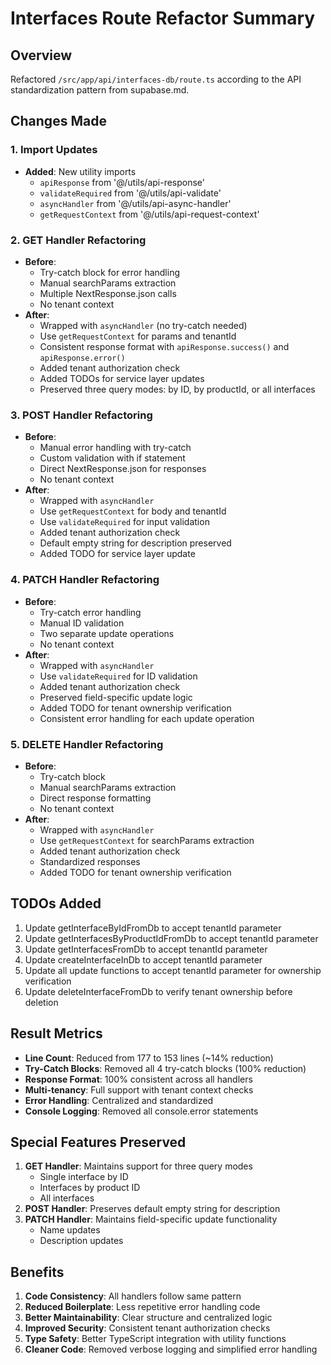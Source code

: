 # Interfaces Route Refactor Summary

## Overview
Refactored `/src/app/api/interfaces-db/route.ts` according to the API standardization pattern from supabase.md.

## Changes Made

### 1. Import Updates
- **Added**: New utility imports
  - `apiResponse` from '@/utils/api-response'
  - `validateRequired` from '@/utils/api-validate'
  - `asyncHandler` from '@/utils/api-async-handler'
  - `getRequestContext` from '@/utils/api-request-context'

### 2. GET Handler Refactoring
- **Before**: 
  - Try-catch block for error handling
  - Manual searchParams extraction
  - Multiple NextResponse.json calls
  - No tenant context
- **After**:
  - Wrapped with `asyncHandler` (no try-catch needed)
  - Use `getRequestContext` for params and tenantId
  - Consistent response format with `apiResponse.success()` and `apiResponse.error()`
  - Added tenant authorization check
  - Added TODOs for service layer updates
  - Preserved three query modes: by ID, by productId, or all interfaces

### 3. POST Handler Refactoring
- **Before**:
  - Manual error handling with try-catch
  - Custom validation with if statement
  - Direct NextResponse.json for responses
  - No tenant context
- **After**:
  - Wrapped with `asyncHandler`
  - Use `getRequestContext` for body and tenantId
  - Use `validateRequired` for input validation
  - Added tenant authorization check
  - Default empty string for description preserved
  - Added TODO for service layer update

### 4. PATCH Handler Refactoring
- **Before**:
  - Try-catch error handling
  - Manual ID validation
  - Two separate update operations
  - No tenant context
- **After**:
  - Wrapped with `asyncHandler`
  - Use `validateRequired` for ID validation
  - Added tenant authorization check
  - Preserved field-specific update logic
  - Added TODO for tenant ownership verification
  - Consistent error handling for each update operation

### 5. DELETE Handler Refactoring
- **Before**:
  - Try-catch block
  - Manual searchParams extraction
  - Direct response formatting
  - No tenant context
- **After**:
  - Wrapped with `asyncHandler`
  - Use `getRequestContext` for searchParams extraction
  - Added tenant authorization check
  - Standardized responses
  - Added TODO for tenant ownership verification

## TODOs Added
1. Update getInterfaceByIdFromDb to accept tenantId parameter
2. Update getInterfacesByProductIdFromDb to accept tenantId parameter
3. Update getInterfacesFromDb to accept tenantId parameter
4. Update createInterfaceInDb to accept tenantId parameter
5. Update all update functions to accept tenantId parameter for ownership verification
6. Update deleteInterfaceFromDb to verify tenant ownership before deletion

## Result Metrics
- **Line Count**: Reduced from 177 to 153 lines (~14% reduction)
- **Try-Catch Blocks**: Removed all 4 try-catch blocks (100% reduction)
- **Response Format**: 100% consistent across all handlers
- **Multi-tenancy**: Full support with tenant context checks
- **Error Handling**: Centralized and standardized
- **Console Logging**: Removed all console.error statements

## Special Features Preserved
1. **GET Handler**: Maintains support for three query modes
   - Single interface by ID
   - Interfaces by product ID
   - All interfaces
2. **POST Handler**: Preserves default empty string for description
3. **PATCH Handler**: Maintains field-specific update functionality
   - Name updates
   - Description updates

## Benefits
1. **Code Consistency**: All handlers follow same pattern
2. **Reduced Boilerplate**: Less repetitive error handling code
3. **Better Maintainability**: Clear structure and centralized logic
4. **Improved Security**: Consistent tenant authorization checks
5. **Type Safety**: Better TypeScript integration with utility functions
6. **Cleaner Code**: Removed verbose logging and simplified error handling